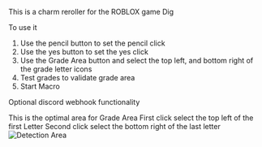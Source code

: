 This is a charm reroller for the ROBLOX game Dig 

To use it 
1. Use the pencil button to set the pencil click
2. Use the yes button to set the yes click
3. Use the Grade Area button and select the top left, and bottom right of the grade letter icons
4. Test grades to validate grade area
5. Start Macro

Optional discord webhook functionality

This is the optimal area for Grade Area
First click select the top left of the first Letter 
Second click select the bottom right of the last letter
![Detection Area](https://i.imgur.com/PtSFSRK.png)
